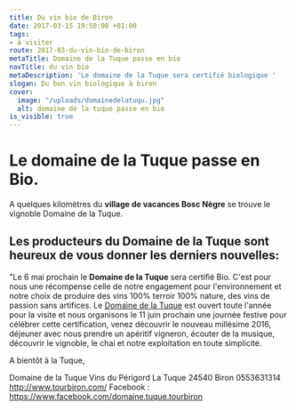 ```yaml
---
title: Du vin bio de Biron
date: 2017-03-15 19:50:00 +01:00
tags:
- à visiter
route: 2017-03-du-vin-bio-de-biron
metaTitle: Domaine de la Tuque passe en bio
navTitle: du vin bio
metaDescription: 'Le domaine de la Tuque sera certifié biologique '
slogan: Du bon vin biologique à biron
cover:
  image: "/uploads/domainedelatuqu.jpg"
  alt: domaine de la tuque passe en bio
is_visible: true
---
```


# Le domaine de la Tuque passe en Bio.

A quelques kilomètres du **village de vacances Bosc Nègre** se trouve le vignoble Domaine de la Tuque.

## Les producteurs du Domaine de la Tuque sont heureux de vous donner les derniers nouvelles:

"Le 6 mai prochain le **Domaine de la Tuque** sera certifié Bio. C'est pour nous une récompense celle de notre engagement pour l'environnement et notre choix de produire des vins 100% terroir 100% nature, des vins de passion sans artifices. Le [Domaine de la Tuque](http://www.tourbiron.com/le-domaine/) est ouvert toute l'année pour la visite et nous organisons le 11 juin prochain une journée festive pour célébrer cette certification, venez découvrir le nouveau millésime 2016, déjeuner avec nous prendre un apéritif vigneron, écouter de la musique, découvrir le vignoble, le chai et notre exploitation en toute simplicité. 

A bientôt à la Tuque, 


Domaine de la Tuque Vins du Périgord
La Tuque 24540 Biron
0553631314
http://www.tourbiron.com/ 
Facebook : https://www.facebook.com/domaine.tuque.tourbiron

